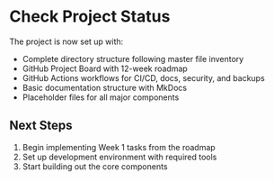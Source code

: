 # Check Project Status
The project is now set up with:
- Complete directory structure following master file inventory
- GitHub Project Board with 12-week roadmap
- GitHub Actions workflows for CI/CD, docs, security, and backups
- Basic documentation structure with MkDocs
- Placeholder files for all major components
## Next Steps
1. Begin implementing Week 1 tasks from the roadmap
2. Set up development environment with required tools
3. Start building out the core components
